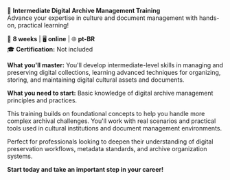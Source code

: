 🚀 **Intermediate Digital Archive Management Training**  
Advance your expertise in culture and document management with hands-on, practical learning!

📅 **8 weeks** | 🖥 **online** | 🌐 **pt-BR**  
🎓 **Certification:** Not included

**What you'll master:**
You'll develop intermediate-level skills in managing and preserving digital collections, learning advanced techniques for organizing, storing, and maintaining digital cultural assets and documents.

**What you need to start:**
Basic knowledge of digital archive management principles and practices.

This training builds on foundational concepts to help you handle more complex archival challenges. You'll work with real scenarios and practical tools used in cultural institutions and document management environments.

Perfect for professionals looking to deepen their understanding of digital preservation workflows, metadata standards, and archive organization systems.

**Start today and take an important step in your career!**